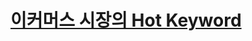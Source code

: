 # [이커머스 시장의 Hot Keyword](https://www.youtube.com/watch?v=j7ziZoxpb6M&list=PLJPjg3It2DXQUdlAocHh5FASozqwtJavv&index=124)
